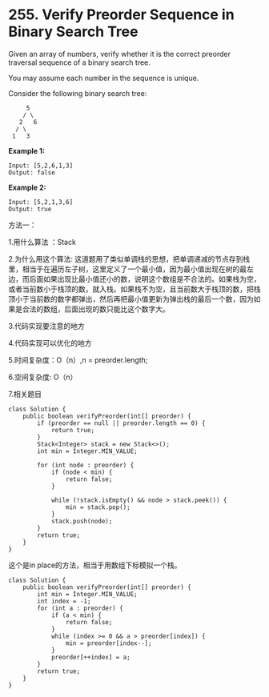 # 255. Verify Preorder Sequence in Binary Search Tree

Given an array of numbers, verify whether it is the correct preorder traversal sequence of a binary search tree.

You may assume each number in the sequence is unique.

Consider the following binary search tree: 

```text
     5
    / \
   2   6
  / \
 1   3
```

**Example 1:**

```text
Input: [5,2,6,1,3]
Output: false
```

**Example 2:**

```text
Input: [5,2,1,3,6]
Output: true
```

方法一：

1.用什么算法 ：Stack 

2.为什么用这个算法: 这道题用了类似单调栈的思想，把单调递减的节点存到栈里，相当于在遍历左子树，这里定义了一个最小值，因为最小值出现在树的最左边，而后面如果出现比最小值还小的数，说明这个数组是不合法的。如果栈为空，或者当前数小于栈顶的数，就入栈。如果栈不为空，且当前数大于栈顶的数，把栈顶小于当前数的数字都弹出，然后再把最小值更新为弹出栈的最后一个数，因为如果是合法的数组，后面出现的数只能比这个数字大。

3.代码实现要注意的地方

4.代码实现可以优化的地方

5.时间复杂度：O（n）,n = preorder.length;

6.空间复杂度: O（n）

7.相关题目

```text
class Solution {
    public boolean verifyPreorder(int[] preorder) {
        if (preorder == null || preorder.length == 0) {
            return true;
        }
        Stack<Integer> stack = new Stack<>();
        int min = Integer.MIN_VALUE;
        
        for (int node : preorder) {
            if (node < min) {
                return false;
            }
            
            while (!stack.isEmpty() && node > stack.peek()) {
                min = stack.pop();
            }
            stack.push(node);
        }
        return true;
    }
}
```

这个是in place的方法，相当于用数组下标模拟一个栈。

```text
class Solution {
    public boolean verifyPreorder(int[] preorder) {
        int min = Integer.MIN_VALUE;
        int index = -1;
        for (int a : preorder) {
            if (a < min) {
                return false;
            }
            while (index >= 0 && a > preorder[index]) {
                min = preorder[index--];
            }
            preorder[++index] = a;
        }
        return true;
    }
}
```

